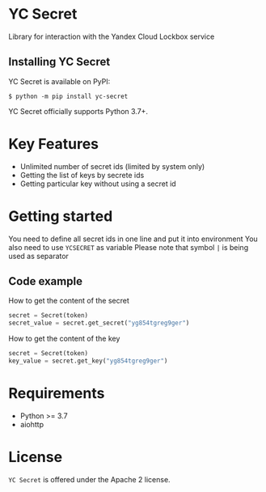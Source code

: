 # YC Secret

Library for interaction with the Yandex Cloud Lockbox service

## Installing YC Secret

YC Secret is available on PyPI:

```
$ python -m pip install yc-secret
```

YC Secret officially supports Python 3.7+.

Key Features
============

- Unlimited number of secret ids (limited by system only)
- Getting the list of keys by secrete ids
- Getting particular key without using a secret id

Getting started
===============

You need to define all secret ids in one line and put it into environment You also need to use ``YCSECRET`` as variable
Please note that symbol ``|`` is being used as separator

Code example
------

How to get the content of the secret

```python
secret = Secret(token)
secret_value = secret.get_secret("yg854tgreg9ger")
```

How to get the content of the key

```python
secret = Secret(token)
key_value = secret.get_key("yg854tgreg9ger")
```

Requirements
============

- Python >= 3.7
- aiohttp

License
=======

``YC Secret`` is offered under the Apache 2 license.